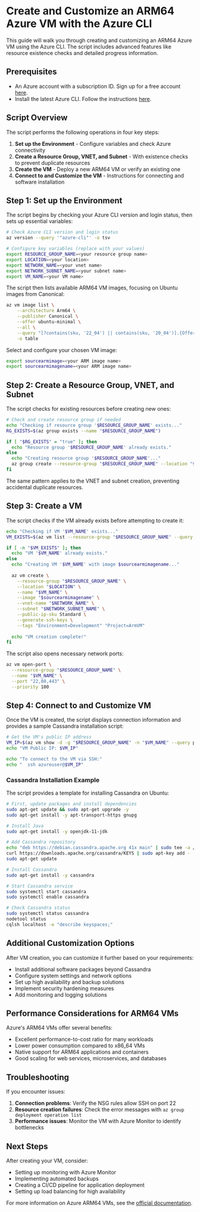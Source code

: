 # Create and Customize an ARM64 Azure VM with the Azure CLI

This guide will walk you through creating and customizing an ARM64 Azure VM using the Azure CLI. The script includes advanced features like resource existence checks and detailed progress information.


## Prerequisites

- An Azure account with a subscription ID. Sign up for a free account [here](https://azure.microsoft.com/en-us/free/).
- Install the latest Azure CLI. Follow the instructions [here](https://docs.microsoft.com/en-us/cli/azure/install-azure-cli).

## Script Overview

The script performs the following operations in four key steps:

1. **Set up the Environment** - Configure variables and check Azure connectivity
2. **Create a Resource Group, VNET, and Subnet** - With existence checks to prevent duplicate resources
3. **Create the VM** - Deploy a new ARM64 VM or verify an existing one
4. **Connect to and Customize the VM** - Instructions for connecting and software installation

## Step 1: Set up the Environment

The script begins by checking your Azure CLI version and login status, then sets up essential variables:

```bash
# Check Azure CLI version and login status
az version --query '"azure-cli"' -o tsv

# Configure key variables (replace with your values)
export RESOURCE_GROUP_NAME=<your resource group name>
export LOCATION=<your location>
export NETWORK_NAME=<your vnet name>
export NETWORK_SUBNET_NAME=<your subnet name>
export VM_NAME=<your VM name>
```

The script then lists available ARM64 VM images, focusing on Ubuntu images from Canonical:

```bash
az vm image list \
    --architecture Arm64 \
    --publisher Canonical \
    --offer ubuntu-minimal \
    --all \
    --query "[?contains(sku, '22_04') || contains(sku, '20_04')].{Offer:offer, Publisher:publisher, SKU:sku, Version:version}" \
    -o table
```

Select and configure your chosen VM image:

```bash
export sourcearmimage=<your ARM image name>
export sourcearmimagename=<your ARM image name>
```

## Step 2: Create a Resource Group, VNET, and Subnet

The script checks for existing resources before creating new ones:

```bash
# Check and create resource group if needed
echo "Checking if resource group '$RESOURCE_GROUP_NAME' exists..."
RG_EXISTS=$(az group exists --name "$RESOURCE_GROUP_NAME")

if [ "$RG_EXISTS" = "true" ]; then
  echo "Resource group '$RESOURCE_GROUP_NAME' already exists."
else
  echo "Creating resource group '$RESOURCE_GROUP_NAME'..."
  az group create --resource-group "$RESOURCE_GROUP_NAME" --location "$LOCATION"
fi
```

The same pattern applies to the VNET and subnet creation, preventing accidental duplicate resources.

## Step 3: Create a VM

The script checks if the VM already exists before attempting to create it:

```bash
echo "Checking if VM '$VM_NAME' exists..."
VM_EXISTS=$(az vm list --resource-group "$RESOURCE_GROUP_NAME" --query "[?name=='$VM_NAME'].id" -o tsv)

if [ -n "$VM_EXISTS" ]; then
  echo "VM '$VM_NAME' already exists."
else
  echo "Creating VM '$VM_NAME' with image $sourcearmimagename..."
  
  az vm create \
    --resource-group "$RESOURCE_GROUP_NAME" \
    --location "$LOCATION" \
    --name "$VM_NAME" \
    --image "$sourcearmimagename" \
    --vnet-name "$NETWORK_NAME" \
    --subnet "$NETWORK_SUBNET_NAME" \
    --public-ip-sku Standard \
    --generate-ssh-keys \
    --tags "Environment=Development" "Project=ArmVM"
  
  echo "VM creation complete!"
fi
```

The script also opens necessary network ports:

```bash
az vm open-port \
  --resource-group "$RESOURCE_GROUP_NAME" \
  --name "$VM_NAME" \
  --port "22,80,443" \
  --priority 100
```

## Step 4: Connect to and Customize VM

Once the VM is created, the script displays connection information and provides a sample Cassandra installation script:

```bash
# Get the VM's public IP address
VM_IP=$(az vm show -d -g "$RESOURCE_GROUP_NAME" -n "$VM_NAME" --query publicIps -o tsv)
echo "VM Public IP: $VM_IP"

echo "To connect to the VM via SSH:"
echo "  ssh azureuser@$VM_IP"
```

### Cassandra Installation Example

The script provides a template for installing Cassandra on Ubuntu:

```bash
# First, update packages and install dependencies
sudo apt-get update && sudo apt-get upgrade -y
sudo apt-get install -y apt-transport-https gnupg

# Install Java
sudo apt-get install -y openjdk-11-jdk

# Add Cassandra repository
echo "deb https://debian.cassandra.apache.org 41x main" | sudo tee -a /etc/apt/sources.list.d/cassandra.sources.list
curl https://downloads.apache.org/cassandra/KEYS | sudo apt-key add -
sudo apt-get update

# Install Cassandra
sudo apt-get install -y cassandra

# Start Cassandra service
sudo systemctl start cassandra
sudo systemctl enable cassandra

# Check Cassandra status
sudo systemctl status cassandra
nodetool status
cqlsh localhost -e "describe keyspaces;"
```

## Additional Customization Options

After VM creation, you can customize it further based on your requirements:

- Install additional software packages beyond Cassandra
- Configure system settings and network options
- Set up high availability and backup solutions
- Implement security hardening measures
- Add monitoring and logging solutions

## Performance Considerations for ARM64 VMs

Azure's ARM64 VMs offer several benefits:

- Excellent performance-to-cost ratio for many workloads
- Lower power consumption compared to x86_64 VMs
- Native support for ARM64 applications and containers
- Good scaling for web services, microservices, and databases

## Troubleshooting

If you encounter issues:

1. **Connection problems**: Verify the NSG rules allow SSH on port 22
2. **Resource creation failures**: Check the error messages with `az group deployment operation list`
3. **Performance issues**: Monitor the VM with Azure Monitor to identify bottlenecks

## Next Steps

After creating your VM, consider:

- Setting up monitoring with Azure Monitor
- Implementing automated backups
- Creating a CI/CD pipeline for application deployment
- Setting up load balancing for high availability

For more information on Azure ARM64 VMs, see the [official documentation](https://docs.microsoft.com/en-us/azure/virtual-machines/arm-series).